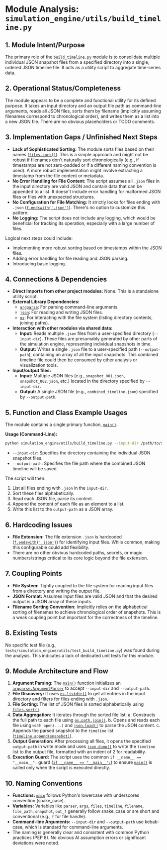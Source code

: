 # Module Analysis: `simulation_engine/utils/build_timeline.py`

## 1. Module Intent/Purpose

The primary role of the [`build_timeline.py`](../../simulation_engine/utils/build_timeline.py) module is to consolidate multiple individual JSON snapshot files from a specified directory into a single, ordered JSON timeline file. It acts as a utility script to aggregate time-series data.

## 2. Operational Status/Completeness

The module appears to be a complete and functional utility for its defined purpose. It takes an input directory and an output file path as command-line arguments, reads all JSON files, sorts them by filename (implicitly assuming filenames correspond to chronological order), and writes them as a list into a new JSON file. There are no obvious placeholders or TODO comments.

## 3. Implementation Gaps / Unfinished Next Steps

*   **Lack of Sophisticated Sorting:** The module sorts files based on their names ([`files.sort()`](../../simulation_engine/utils/build_timeline.py:12)). This is a simple approach and might not be robust if filenames don't naturally sort chronologically (e.g., if timestamps are not zero-padded or if a different naming convention is used). A more robust implementation might involve extracting a timestamp from the file content or metadata.
*   **No Error Handling for File Content:** The script assumes all `.json` files in the input directory are valid JSON and contain data that can be appended to a list. It doesn't include error handling for malformed JSON files or files with unexpected structures.
*   **No Configuration for File Matching:** It strictly looks for files ending with `.json` ([`f.endswith('.json')`](../../simulation_engine/utils/build_timeline.py:11)). There's no option to customize this pattern.
*   **No Logging:** The script does not include any logging, which would be beneficial for tracking its operation, especially with a large number of files.

Logical next steps could include:
*   Implementing more robust sorting based on timestamps within the JSON files.
*   Adding error handling for file reading and JSON parsing.
*   Introducing basic logging.

## 4. Connections & Dependencies

*   **Direct Imports from other project modules:** None. This is a standalone utility script.
*   **External Library Dependencies:**
    *   [`argparse`](../../simulation_engine/utils/build_timeline.py:1): For parsing command-line arguments.
    *   [`json`](../../simulation_engine/utils/build_timeline.py:2): For reading and writing JSON files.
    *   [`os`](../../simulation_engine/utils/build_timeline.py:3): For interacting with the file system (listing directory contents, joining paths).
*   **Interaction with other modules via shared data:**
    *   **Input:** Reads multiple `.json` files from a user-specified directory (`--input-dir`). These files are presumably generated by other parts of the simulation engine, representing individual snapshots in time.
    *   **Output:** Writes a single `.json` file to a user-specified path (`--output-path`), containing an array of all the input snapshots. This combined timeline file could then be consumed by other analysis or visualization tools.
*   **Input/output files:**
    *   **Input:** Multiple JSON files (e.g., `snapshot_001.json`, `snapshot_002.json`, etc.) located in the directory specified by `--input-dir`.
    *   **Output:** A single JSON file (e.g., `combined_timeline.json`) specified by `--output-path`.

## 5. Function and Class Example Usages

The module contains a single primary function, [`main()`](../../simulation_engine/utils/build_timeline.py:5).

**Usage (Command-Line):**

```bash
python simulation_engine/utils/build_timeline.py --input-dir /path/to/snapshots --output-path /path/to/combined_timeline.json
```

*   `--input-dir`: Specifies the directory containing the individual JSON snapshot files.
*   `--output-path`: Specifies the file path where the combined JSON timeline will be saved.

The script will then:
1.  List all files ending with `.json` in the `input-dir`.
2.  Sort these files alphabetically.
3.  Read each JSON file, parse its content.
4.  Append the content of each file as an element to a list.
5.  Write this list to the `output-path` as a JSON array.

## 6. Hardcoding Issues

*   **File Extension:** The file extension `.json` is hardcoded ([`f.endswith('.json')`](../../simulation_engine/utils/build_timeline.py:11)) for identifying input files. While common, making this configurable could add flexibility.
*   There are no other obvious hardcoded paths, secrets, or magic numbers/strings critical to its core logic beyond the file extension.

## 7. Coupling Points

*   **File System:** Tightly coupled to the file system for reading input files from a directory and writing the output file.
*   **JSON Format:** Assumes input files are valid JSON and that the desired output is a JSON array of these inputs.
*   **Filename Sorting Convention:** Implicitly relies on the alphabetical sorting of filenames to achieve chronological order of snapshots. This is a weak coupling point but important for the correctness of the timeline.

## 8. Existing Tests

No specific test file (e.g., `tests/simulation_engine/utils/test_build_timeline.py`) was found during the analysis. This indicates a lack of dedicated unit tests for this module.

## 9. Module Architecture and Flow

1.  **Argument Parsing:** The [`main()`](../../simulation_engine/utils/build_timeline.py:5) function initializes an [`argparse.ArgumentParser`](../../simulation_engine/utils/build_timeline.py:6) to accept `--input-dir` and `--output-path`.
2.  **File Discovery:** It uses [`os.listdir()`](../../simulation_engine/utils/build_timeline.py:11) to get all entries in the input directory and filters for files ending with `.json`.
3.  **File Sorting:** The list of JSON files is sorted alphabetically using [`files.sort()`](../../simulation_engine/utils/build_timeline.py:12).
4.  **Data Aggregation:** It iterates through the sorted file list:
    a.  Constructs the full path to each file using [`os.path.join()`](../../simulation_engine/utils/build_timeline.py:15).
    b.  Opens and reads each file using `with open(...)` and [`json.load()`](../../simulation_engine/utils/build_timeline.py:17) to parse the JSON content.
    c.  Appends the parsed snapshot to the `timeline` list ([`timeline.append(snapshot)`](../../simulation_engine/utils/build_timeline.py:18)).
5.  **Output Generation:** After processing all files, it opens the specified `output-path` in write mode and uses [`json.dump()`](../../simulation_engine/utils/build_timeline.py:21) to write the `timeline` list to the output file, formatted with an indent of 2 for readability.
6.  **Execution Guard:** The script uses the common `if __name__ == "__main__":` guard ([`if __name__ == "__main__":`](../../simulation_engine/utils/build_timeline.py:23)) to ensure [`main()`](../../simulation_engine/utils/build_timeline.py:5) is called only when the script is executed directly.

## 10. Naming Conventions

*   **Functions:** [`main`](../../simulation_engine/utils/build_timeline.py:5) follows Python's lowercase with underscores convention (snake_case).
*   **Variables:** Variables like `parser`, `args`, `files`, `timeline`, `filename`, `file_path`, `snapshot`, `out_f` generally follow snake_case or are short and conventional (e.g., `f` for file handle).
*   **Command-line Arguments:** `--input-dir` and `--output-path` use kebab-case, which is standard for command-line arguments.
*   The naming is generally clear and consistent with common Python practices (PEP 8). No obvious AI assumption errors or significant deviations were noted.